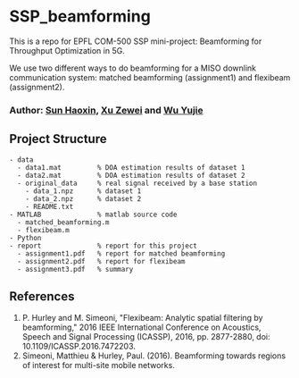 # SSP_beamforming

This is a repo for EPFL COM-500 SSP mini-project: Beamforming for Throughput Optimization in 5G.

We use two different ways to do beamforming for a MISO downlink communication system: matched beamforming (assignment1) and flexibeam (assignment2).

### Author: [Sun Haoxin](https://github.com/HaoxinSEU), [Xu Zewei](https://github.com/xuzewei28) and [Wu Yujie](https://github.com/YuJieWU99)

## Project Structure
```
- data
  - data1.mat         % DOA estimation results of dataset 1
  - data2.mat         % DOA estimation results of dataset 2
  - original_data     % real signal received by a base station
    - data_1.npz      % dataset 1
    - data_2.npz      % dataset 2
    - README.txt
- MATLAB              % matlab source code
  - matched_beamforming.m
  - flexibeam.m
- Python
- report              % report for this project
  - assignment1.pdf   % report for matched beamforming
  - assignment2.pdf   % report for flexibeam
  - assignment3.pdf   % summary
```


## References
1. P. Hurley and M. Simeoni, "Flexibeam: Analytic spatial filtering by beamforming," 2016 IEEE International Conference on Acoustics, Speech and Signal Processing (ICASSP), 2016, pp. 2877-2880, doi: 10.1109/ICASSP.2016.7472203.
2. Simeoni, Matthieu & Hurley, Paul. (2016). Beamforming towards regions of interest for multi-site mobile networks. 

